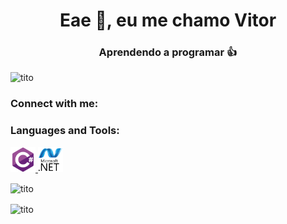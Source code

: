 <h1 align="center">Eae 👋, eu me chamo Vitor</h1>
<h3 align="center">Aprendendo a programar 👍</h3>

<p align="left"> <img src="https://komarev.com/ghpvc/?username=tito&label=Profile%20views&color=0e75b6&style=flat" alt="tito" /> </p>

<h3 align="left">Connect with me:</h3>
<p align="left">
</p>

<h3 align="left">Languages and Tools:</h3>
<p align="left"> <a href="https://www.w3schools.com/cs/" target="_blank" rel="noreferrer"> <img src="https://raw.githubusercontent.com/devicons/devicon/master/icons/csharp/csharp-original.svg" alt="csharp" width="40" height="40"/> </a> <a href="https://dotnet.microsoft.com/" target="_blank" rel="noreferrer"> <img src="https://raw.githubusercontent.com/devicons/devicon/master/icons/dot-net/dot-net-original-wordmark.svg" alt="dotnet" width="40" height="40"/> </a> </p>

<p><img align="center" src="https://github-readme-stats.vercel.app/api/top-langs?username=tito&show_icons=true&locale=en&layout=compact" alt="tito" /></p>

<p><img align="center" src="https://github-readme-streak-stats.herokuapp.com/?user=tito&" alt="tito" /></p>
